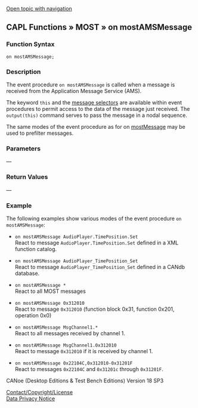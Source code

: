 [Open topic with navigation](../../../../../CANoeDEFamily.htm#Topics/CAPLFunctions/MOST/EventProcedures/CAPLfunctionOnMOSTAMSMessage.md)

## CAPL Functions » MOST » on mostAMSMessage

### Function Syntax

`on mostAMSMessage;`

### Description

The event procedure `on mostAMSMessage` is called when a message is received from the Application Message Service (AMS).

The keyword `this` and the [message selectors](../CAPLfunctionsMOSTOverview.md) are available within event procedures to permit access to the data of the message just received. The `output(this)` command serves to pass the message in a nodal sequence.

The same modes of the event procedure as for on [mostMessage](CAPLfunctionOnMOSTMessage.md) may be used to prefilter messages.

### Parameters

—

### Return Values

—

### Example

The following examples show various modes of the event procedure `on mostAMSMessage`:

- `on mostAMSMessage AudioPlayer.TimePosition.Set`  
  React to message `AudioPlayer.TimePosition.Set` defined in a XML function catalog.

- `on mostAMSMessage AudioPlayer_TimePosition_Set`  
  React to message `AudioPlayer_TimePosition_Set` defined in a CANdb database.

- `on mostAMSMessage *`  
  React to all MOST messages

- `on mostAMSMessage 0x312010`  
  React to message `0x312010` (function block 0x31, function 0x201, operation 0x0)

- `on mostAMSMessage MsgChannel1.*`  
  React to all messages received by channel 1.

- `on mostAMSMessage MsgChannel1.0x312010`  
  React to message `0x312010` if it is received by channel 1.

- `on mostAMSMessage 0x22104C,0x312010-0x31201F`  
  React to messages `0x22104C` and `0x31201c` through `0x31201F`.

CANoe (Desktop Editions & Test Bench Editions) Version 18 SP3

[Contact/Copyright/License](../../../Shared/ContactCopyrightLicense.md)  
[Data Privacy Notice](https://www.vector.com/int/en/company/get-info/privacy-policy/)
